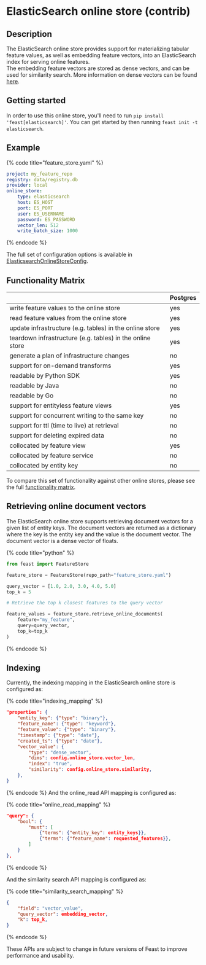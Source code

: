 # ElasticSearch online store (contrib)

## Description

The ElasticSearch online store provides support for materializing tabular feature values, as well as embedding feature vectors, into an ElasticSearch index for serving online features. \
The embedding feature vectors are stored as dense vectors, and can be used for similarity search. More information on dense vectors can be found [here](https://www.elastic.co/guide/en/elasticsearch/reference/current/dense-vector.html).

## Getting started
In order to use this online store, you'll need to run `pip install 'feast[elasticsearch]'`. You can get started by then running `feast init -t elasticsearch`.

## Example

{% code title="feature_store.yaml" %}
```yaml
project: my_feature_repo
registry: data/registry.db
provider: local
online_store:
    type: elasticsearch
    host: ES_HOST
    port: ES_PORT
    user: ES_USERNAME
    password: ES_PASSWORD
    vector_len: 512
    write_batch_size: 1000
```
{% endcode %}

The full set of configuration options is available in [ElasticsearchOnlineStoreConfig](https://rtd.feast.dev/en/master/#feast.infra.online_stores.contrib.elasticsearch.ElasticsearchOnlineStoreConfig).

## Functionality Matrix


|                                                           | Postgres |
| :-------------------------------------------------------- | :------- |
| write feature values to the online store                  | yes      |
| read feature values from the online store                 | yes      |
| update infrastructure (e.g. tables) in the online store   | yes      |
| teardown infrastructure (e.g. tables) in the online store | yes      |
| generate a plan of infrastructure changes                 | no       |
| support for on-demand transforms                          | yes      |
| readable by Python SDK                                    | yes      |
| readable by Java                                          | no       |
| readable by Go                                            | no       |
| support for entityless feature views                      | yes      |
| support for concurrent writing to the same key            | no       |
| support for ttl (time to live) at retrieval               | no       |
| support for deleting expired data                         | no       |
| collocated by feature view                                | yes      |
| collocated by feature service                             | no       |
| collocated by entity key                                  | no       |

To compare this set of functionality against other online stores, please see the full [functionality matrix](overview.md#functionality-matrix).

## Retrieving online document vectors

The ElasticSearch online store supports retrieving document vectors for a given list of entity keys. The document vectors are returned as a dictionary where the key is the entity key and the value is the document vector. The document vector is a dense vector of floats.

{% code title="python" %}
```python
from feast import FeatureStore

feature_store = FeatureStore(repo_path="feature_store.yaml")

query_vector = [1.0, 2.0, 3.0, 4.0, 5.0]
top_k = 5

# Retrieve the top k closest features to the query vector

feature_values = feature_store.retrieve_online_documents(
    feature="my_feature",
    query=query_vector,
    top_k=top_k
)
```
{% endcode %}

## Indexing
Currently, the indexing mapping in the ElasticSearch online store is configured as:

{% code title="indexing_mapping" %}
```json
"properties": {
    "entity_key": {"type": "binary"},
    "feature_name": {"type": "keyword"},
    "feature_value": {"type": "binary"},
    "timestamp": {"type": "date"},
    "created_ts": {"type": "date"},
    "vector_value": {
        "type": "dense_vector",
        "dims": config.online_store.vector_len,
        "index": "true",
        "similarity": config.online_store.similarity,
    },
}
```
{% endcode %}
And the online_read API mapping is configured as:

{% code title="online_read_mapping" %}
```json
"query": {
    "bool": {
        "must": [
            {"terms": {"entity_key": entity_keys}},
            {"terms": {"feature_name": requested_features}},
        ]
    }
},
```
{% endcode %}

And the similarity search API mapping is configured as:

{% code title="similarity_search_mapping" %}
```json
{
    "field": "vector_value",
    "query_vector": embedding_vector,
    "k": top_k,
}
```
{% endcode %}

These APIs are subject to change in future versions of Feast to improve performance and usability.